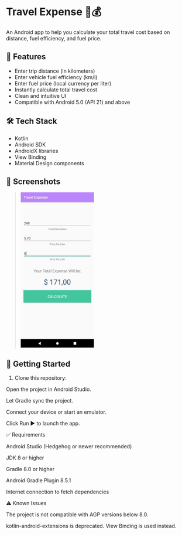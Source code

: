 # Travel Expense 🚗💰

An Android app to help you calculate your total travel cost based on distance, fuel efficiency, and fuel price.

## 📱 Features

- Enter trip distance (in kilometers)
- Enter vehicle fuel efficiency (km/l)
- Enter fuel price (local currency per liter)
- Instantly calculate total travel cost
- Clean and intuitive UI
- Compatible with Android 5.0 (API 21) and above

## 🛠️ Tech Stack

- Kotlin
- Android SDK
- AndroidX libraries
- View Binding
- Material Design components

## 📸 Screenshots

> <img src="./screenshots/travel_expense_screenshot.jpg" width="200"/>


## 🚀 Getting Started

1. Clone this repository:

Open the project in Android Studio.

Let Gradle sync the project.

Connect your device or start an emulator.

Click Run ▶️ to launch the app.

✅ Requirements

Android Studio (Hedgehog or newer recommended)

JDK 8 or higher

Gradle 8.0 or higher

Android Gradle Plugin 8.5.1

Internet connection to fetch dependencies

⚠️ Known Issues

The project is not compatible with AGP versions below 8.0.

kotlin-android-extensions is deprecated. View Binding is used instead.

